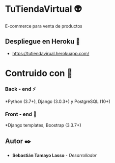 # TuTiendaVirtual 👽
E-commerce para venta de productos

## Despliegue en Heroku 🚀
* https://tutiendavirual.herokuapp.com/

# Contruido con 🔧
### Back - end ⚡
*Python (3.7+), Django (3.0.3+) y PostgreSQL (10+)

### Front - end 🎨
*Django templates, Boostrap (3.3.7+)

## Autor ✒️
* **Sebastián Tamayo Lasso** - *Desarrollador*
